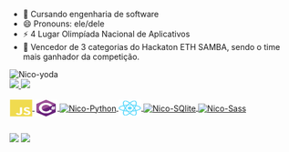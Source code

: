 - 🌱 Cursando engenharia de software
- 😄 Pronouns: ele/dele
- ⚡ 4 Lugar Olimpíada Nacional de Aplicativos
- 🌱 Vencedor de 3 categorias do Hackaton ETH SAMBA, sendo o time mais ganhador da competição.

<div>
<img align="certer" alt="Nico-yoda" height="180" width="300" src="https://1.bp.blogspot.com/-2s7KEKQXE5Y/XgBnpZVYByI/AAAAAAAAMDE/ZDu7dDxbWxs-ZZIm_BoOX8HtoYDcuqMxgCLcBGAsYHQ/s1600/10%2BStatic%2BShock%2B%2528Super%2BChoque%2529%2Bhttpsnegro-geek-nerd.blogspot.com.gif">
  <a href="https://github.com/NicollasIsaac">
</div>
  
 <div>
  <a href="https://github.com/nicollasisaac">
  <img height="140em" src="https://github-readme-stats.vercel.app/api?username=nicollasisaac&show_icons=true&theme=radical&include_all_commits=true&count_private=true"/>
  <img height="140em" src="https://github-readme-stats.vercel.app/api/top-langs/?username=nicollasisaac&layout=compact&langs_count=7&theme=radical"/>
</div>
  
  
 <div style="display: inline_block"><br>
  <img align="center" alt="Nico-Js" height="30" width="40" src="https://raw.githubusercontent.com/devicons/devicon/master/icons/javascript/javascript-plain.svg">
   <img align="center" alt="Nico-Csharp" height="30" width="40" src="https://raw.githubusercontent.com/devicons/devicon/master/icons/csharp/csharp-original.svg">
   <img align="center" alt="Nico-Python" height="30" width="40" src="https://cdn.jsdelivr.net/gh/devicons/devicon/icons/python/python-original-wordmark.svg">
  <img align="center" alt="Nico-React" height="30" width="40" src="https://raw.githubusercontent.com/devicons/devicon/master/icons/react/react-original.svg">
  <img align="center" alt="Nico-SQlite" height="30" width="40" src="https://cdn.jsdelivr.net/gh/devicons/devicon/icons/sqlite/sqlite-original.svg">
  <img align="center" alt="Nico-Sass" height="30" width="40" src="https://cdn.jsdelivr.net/gh/devicons/devicon/icons/sass/sass-original.svg">
</div>

  ##
 <div>
  <a href = "mailto:nicollasisaac012@gmail.com"><img src="https://img.shields.io/badge/-Gmail-%23333?style=for-the-badge&logo=gmail&logoColor=white" target="_blank"></a>
  <a href="https://www.linkedin.com/in/nicollas-isaac/" target="_blank"><img src="https://img.shields.io/badge/-LinkedIn-%230077B5?style=for-the-badge&logo=linkedin&logoColor=white" target="_blank"></a> 
</div>
 
   

 
